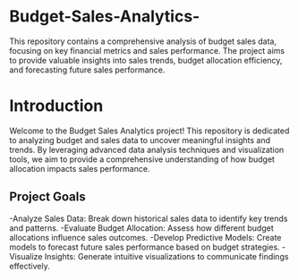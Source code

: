 # Budget-Sales-Analytics-
This repository contains a comprehensive analysis of budget sales data, focusing on key financial metrics and sales performance. The project aims to provide valuable insights into sales trends, budget allocation efficiency, and forecasting future sales performance.

# Introduction
Welcome to the Budget Sales Analytics project! This repository is dedicated to analyzing budget and sales data to uncover meaningful insights and trends. By leveraging advanced data analysis techniques and visualization tools, we aim to provide a comprehensive understanding of how budget allocation impacts sales performance.


## Project Goals
-Analyze Sales Data: Break down historical sales data to identify key trends and patterns.
-Evaluate Budget Allocation: Assess how different budget allocations influence sales outcomes.
-Develop Predictive Models: Create models to forecast future sales performance based on budget strategies.
-Visualize Insights: Generate intuitive visualizations to communicate findings effectively.
